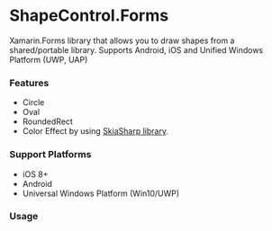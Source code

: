 # ShapeControl.Forms

Xamarin.Forms library that allows you to draw shapes from a shared/portable library.
Supports Android, iOS and Unified Windows Platform (UWP, UAP)

### Features

* Circle
* Oval
* RoundedRect
* Color Effect by using [SkiaSharp library](https://github.com/mono/SkiaSharp).

### Support Platforms

* iOS 8+
* Android
* Universal Windows Platform (Win10/UWP)

### Usage

